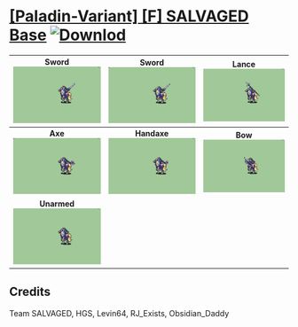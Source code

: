 # [\[Paladin-Variant\] \[F\] SALVAGED Base](./) [![Downlod](https://img.shields.io/badge/Download--red?style=social&logo=github)](https://minhaskamal.github.io/DownGit/#/home?url=https://github.com/Klokinator/FE-Repo/tree/main/Battle%20Animations%2FMounted%20-%20Cavs%2C%20Paladins%2C%20Rangers%2F%5BPaladin-Variant%5D%20%5BF%5D%20SALVAGED%20Base)

| <b>Sword</b><br/><img alt="Sword animation" src="./1.%20Sword%20(RJ_Exists)/Sword.gif"/> | <b>Sword</b><br/><img alt="Sword animation" src="./1.%20Sword%20%7BLevin64%7D/Sword.gif"/> | <b>Lance</b><br/><img alt="Lance animation" src="./2.%20Lance/Lance.gif"/> |
| :---: | :---: | :---: |
| <b>Axe</b><br/><img alt="Axe animation" src="./3.%20Axe%20%7BLevin64%7D/Axe.gif"/> | <b>Handaxe</b><br/><img alt="Handaxe animation" src="./4.%20Handaxe%20%7BLevin64%7D/Handaxe.gif"/> | <b>Bow</b><br/><img alt="Bow animation" src="./5.%20Bow%20(RJ_Exists,%20Obsidian_Daddy)/Bow.gif"/> |
| <b>Unarmed</b><br/><img alt="Unarmed animation" src="./8.%20Unarmed/Unarmed.gif"/> |

## Credits

Team SALVAGED, HGS, Levin64, RJ_Exists, Obsidian_Daddy

